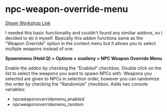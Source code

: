 # npc-weapon-override-menu
[Steam Workshop Link](https://steamcommunity.com/sharedfiles/filedetails/?id=2773755917)

I needed this basic functionality and couldn't found any similiar addons, so I decided to do it myself. Basically this addon functions same as the "Weapon Override" option in the context menu but it allows you to select multiple weapons instead of one.

**Spawnmenu (Hold Q) > Options > snaileny > NPC Weapon Override Menu**

Enable the addon by checking the "Enabled" checkbox. Double click on the list to select the weapons you want to spawn NPCs with. Weapons you selected are given to NPCs in selection order, however you can randomize the order by checking the "Randomize" checkbox. Adds two console variables:
* npcweaponoverridemenu_enabled
* npcweaponoverridemenu_random
